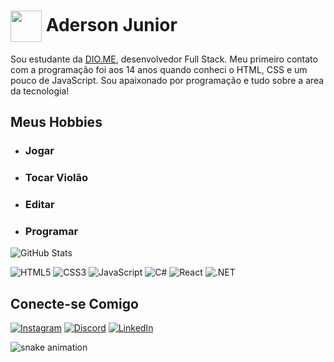 <h1>
  <img src="https://media1.giphy.com/media/v1.Y2lkPTc5MGI3NjExa3V6NTE4bGo4amFtdGJhYjNxMXZrbXYxamZ5cWp2aHZqZDBxbzE2NCZlcD12MV9pbnRlcm5hbF9naWZfYnlfaWQmY3Q9cw/UQ1EI1ML2ABQdbebup/giphy.webp" width="50px" align="center"></a>
  <spam>Aderson Junior</spam>
</h1>
Sou estudante da <a href="https://www.dio.me"> DIO.ME</a>, desenvolvedor Full Stack.
Meu primeiro contato com a programação foi aos 14 anos quando conheci o HTML, CSS e um pouco de JavaScript. Sou apaixonado por programação e tudo sobre a area da tecnologia!

## Meus Hobbies

- ### Jogar
- ### Tocar Violão
- ### Editar
- ### Programar

![GitHub Stats](https://github-readme-stats.vercel.app/api?username=AdersonJuinor&theme=transparent&bg_color=000&border_color=30A3DC&show_icons=true&icon_color=30A3DC&title_color=E94D5F&text_color=FFF) 

![HTML5](https://img.shields.io/badge/HTML5-E34F26?style=for-the-badge&logo=html5&logoColor=white) ![CSS3](https://img.shields.io/badge/CSS3-1572B6?style=for-the-badge&logo=css3&logoColor=white) 	![JavaScript](https://img.shields.io/badge/JavaScript-F7DF1E?style=for-the-badge&logo=javascript&logoColor=black) ![C#](https://img.shields.io/badge/C%23-239120?style=for-the-badge&logo=c-sharp&logoColor=white) ![React](https://img.shields.io/badge/React-20232A?style=for-the-badge&logo=react&logoColor=61DAFB) ![.NET](https://img.shields.io/badge/.NET-5C2D91?style=for-the-badge&logo=.net&logoColor=white)


## Conecte-se Comigo
[![Instagram](https://img.shields.io/badge/-Instagram-%23E4405F?style=for-the-badge&logo=instagram&logoColor=white)](https://www.instagram.com/extractuswands02/) 
[![Discord](https://img.shields.io/badge/Discord-7289DA?style=for-the-badge&logo=discord&logoColor=white)](https://discord.gg/9GMAPMCqQB)
[![LinkedIn](https://img.shields.io/badge/LinkedIn-0077B5?style=for-the-badge&logo=linkedin&logoColor=white)](https://www.linkedin.com/in/aderson-junior-66335525a)

![snake animation](https://raw.githubusercontent.com/AdersonJunior/snk/output/github-contribution-grid-snake.svg)
